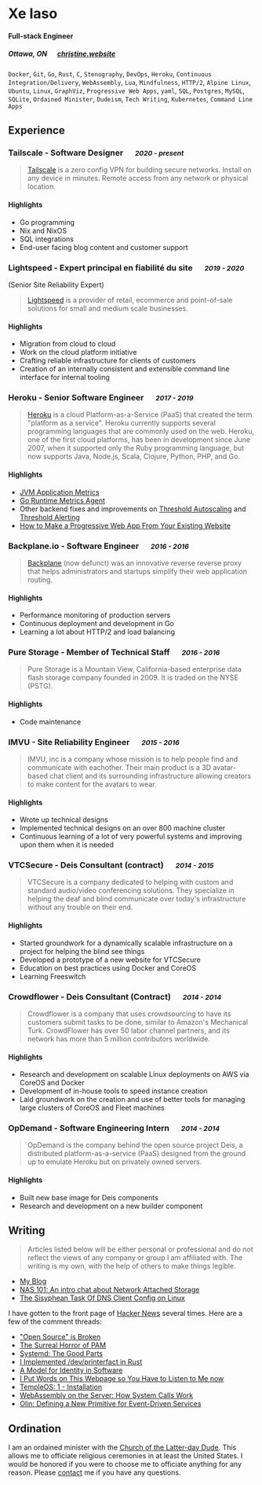 # Xe Iaso

#### Full-stack Engineer

##### Ottawa, ON &emsp; [christine.website][homepage]

`Docker`, `Git`, `Go`, `Rust`, `C`, `Stenography`, `DevOps`, `Heroku`, `Continuous
Integration/Delivery`, `WebAssembly`, `Lua`, `Mindfulness`, `HTTP/2`, `Alpine
Linux`, `Ubuntu`, `Linux`, `GraphViz`, `Progressive Web Apps`, `yaml`, `SQL`,
`Postgres`, `MySQL`, `SQLite`, `Ordained Minister`, `Dudeism`, `Tech Writing`,
`Kubernetes`, `Command Line Apps`

## Experience

### Tailscale - Software Designer &emsp; <small>*2020 - present*</small>

> [Tailscale][tailscale] is a zero config VPN for building secure networks.
> Install on any device in minutes. Remote access from any network or physical
> location.

#### Highlights

- Go programming
- Nix and NixOS
- SQL integrations
- End-user facing blog content and customer support

### Lightspeed - Expert principal en fiabilité du site &emsp; <small>*2019 - 2020*</small>

(Senior Site Reliability Expert)

> [Lightspeed][lightspeedhq] is a provider of retail, ecommerce and
> point-of-sale solutions for small and medium scale businesses. 

#### Highlights

- Migration from cloud to cloud
- Work on the cloud platform initiative
- Crafting reliable infrastructure for clients of customers
- Creation of an internally consistent and extensible command line interface for
  internal tooling

### Heroku - Senior Software Engineer &emsp; <small>*2017 - 2019*</small>

> [Heroku][heroku] is a cloud Platform-as-a-Service (PaaS) that created the term
> "platform as a service". Heroku currently supports several programming
> languages that are commonly used on the web. Heroku, one of the first cloud
> platforms, has been in development since June 2007, when it supported only the
> Ruby programming language, but now supports Java, Node.js, Scala, Clojure,
> Python, PHP, and Go. 

#### Highlights

- [JVM Application Metrics](https://devcenter.heroku.com/changelog-items/1133)
- [Go Runtime Metrics
  Agent](https://github.com/heroku/x/tree/master/runtime-metrics)
- Other backend fixes and improvements on [Threshold
  Autoscaling](https://blog.heroku.com/heroku-autoscaling) and [Threshold
  Alerting](https://devcenter.heroku.com/articles/metrics#threshold-alerting)
- [How to Make a Progressive Web App From Your Existing
  Website](https://blog.heroku.com/how-to-make-progressive-web-app)

### Backplane.io - Software Engineer &emsp; <small>*2016 - 2016*</small>

> [Backplane](https://backplane.io) (now defunct) was an innovative reverse reverse proxy that
> helps administrators and startups simplify their web application routing.

#### Highlights

- Performance monitoring of production servers
- Continuous deployment and development in Go
- Learning a lot about HTTP/2 and load balancing

### Pure Storage - Member of Technical Staff &emsp; <small>*2016 - 2016*</small>

> Pure Storage is a Mountain View, California-based enterprise data flash storage
> company founded in 2009. It is traded on the NYSE (PSTG).

#### Highlights

- Code maintenance

### IMVU - Site Reliability Engineer &emsp; <small>*2015 - 2016*</small>

> IMVU, inc is a company whose mission is to help people find and communicate
> with eachother. Their main product is a 3D avatar-based chat client and its
> surrounding infrastructure allowing creators to make content for the avatars
> to wear.

#### Highlights

- Wrote up technical designs
- Implemented technical designs on an over 800 machine cluster
- Continuous learning of a lot of very powerful systems and improving upon them
  when it is needed 

### VTCSecure - Deis Consultant (contract) &emsp; <small>*2014 - 2015*</small>

> VTCSecure is a company dedicated to helping with custom and standard
> audio/video conferencing solutions. They specialize in helping the deaf and
> blind communicate over today's infrastructure without any trouble on their end.

#### Highlights

- Started groundwork for a dynamically scalable infrastructure on a project for
  helping the blind see things 
- Developed a prototype of a new website for VTCSecure
- Education on best practices using Docker and CoreOS
- Learning Freeswitch

### Crowdflower - Deis Consultant (Contract) &emsp; <small>*2014 - 2014*</small>

> Crowdflower is a company that uses crowdsourcing to have its customers submit
> tasks to be done, similar to Amazon's Mechanical Turk. CrowdFlower has over 50
> labor channel partners, and its network has more than 5 million contributors
> worldwide.

#### Highlights

- Research and development on scalable Linux deployments on AWS via CoreOS and
  Docker
- Development of in-house tools to speed instance creation
- Laid groundwork on the creation and use of better tools for managing large
  clusters of CoreOS and Fleet machines

### OpDemand - Software Engineering Intern &emsp; <small>*2014 - 2014*</small>

> OpDemand is the company behind the open source project Deis, a distributed
> platform-as-a-service (PaaS) designed from the ground up to emulate Heroku but
> on privately owned servers.

#### Highlights

- Built new base image for Deis components
- Research and development on a new builder component

## Writing

> Articles listed below will be either personal or professional and do not
> reflect the views of any company or group I am affiliated with. The writing is
> my own, with the help of others to make things legible.

- [My Blog](https://christine.website/blog)
- [NAS 101: An intro chat about Network Attached
  Storage](https://tailscale.com/blog/nas-101/)
- [The Sisyphean Task Of DNS Client Config on
  Linux](https://tailscale.com/blog/sisyphean-dns-client-linux/)

I have gotten to the front page of [Hacker News](https://news.ycombinator.com) several times. Here are a few of the comment threads:

- ["Open Source" is Broken](https://news.ycombinator.com/item?id=29522941)
- [The Surreal Horror of PAM](https://news.ycombinator.com/item?id=29167560)
- [Systemd: The Good Parts](https://news.ycombinator.com/item?id=27175960)
- [I Implemented /dev/printerfact in
  Rust](https://news.ycombinator.com/item?id=26845355)
- [A Model for Identity in Software](https://news.ycombinator.com/item?id=25978511)
- [I Put Words on This Webpage so You Have to Listen to Me now](https://news.ycombinator.com/item?id=18577758)
- [TempleOS: 1 - Installation](https://news.ycombinator.com/item?id=19961082)
- [WebAssembly on the Server: How System Calls Work](https://news.ycombinator.com/item?id=20066204)
- [Olin: Defining a New Primitive for Event-Driven Services](https://news.ycombinator.com/item?id=17896307)

## Ordination

I am an ordained minister with the [Church of the Latter-day Dude](https://dudeism.com). This allows me to officiate religious ceremonies in at least the United States. I would be honored if you were to choose me to officiate anything for any reason. Please [contact](/contact) me if you have any questions.

[homepage]: https://christine.website
[twitter]: https://twitter.com/theprincessxena
[twit]: http://cdn-careers.sstatic.net/careers/Img/icon-twitter.png?v=b1bd58ad2034
[heroku]: https://www.heroku.com
[lightspeedhq]: https://www.lightspeedhq.com
[tailscale]: https://tailscale.com/
